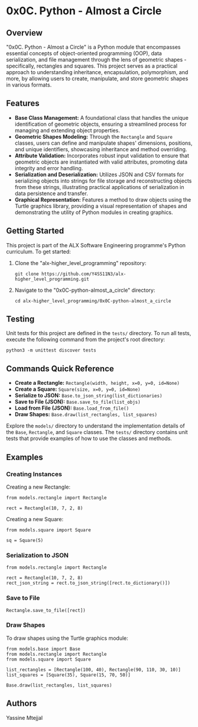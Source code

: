 # 0x0C. Python - Almost a Circle

## Overview
"0x0C. Python - Almost a Circle" is a Python module that encompasses essential concepts of object-oriented programming (OOP), data serialization, and file management through the lens of geometric shapes - specifically, rectangles and squares. This project serves as a practical approach to understanding inheritance, encapsulation, polymorphism, and more, by allowing users to create, manipulate, and store geometric shapes in various formats.

## Features
- **Base Class Management:** A foundational class that handles the unique identification of geometric objects, ensuring a streamlined process for managing and extending object properties.
- **Geometric Shapes Modeling:** Through the `Rectangle` and `Square` classes, users can define and manipulate shapes' dimensions, positions, and unique identifiers, showcasing inheritance and method overriding.
- **Attribute Validation:** Incorporates robust input validation to ensure that geometric objects are instantiated with valid attributes, promoting data integrity and error handling.
- **Serialization and Deserialization:** Utilizes JSON and CSV formats for serializing objects into strings for file storage and reconstructing objects from these strings, illustrating practical applications of serialization in data persistence and transfer.
- **Graphical Representation:** Features a method to draw objects using the Turtle graphics library, providing a visual representation of shapes and demonstrating the utility of Python modules in creating graphics.

## Getting Started
This project is part of the ALX Software Engineering programme's Python curriculum. To get started:
1. Clone the "alx-higher_level_programming" repository:
   ```
   git clone https://github.com/Y4SS11N3/alx-higher_level_programming.git
   ```
2. Navigate to the "0x0C-python-almost_a_circle" directory:
   ```
   cd alx-higher_level_programming/0x0C-python-almost_a_circle
   ```

## Testing
Unit tests for this project are defined in the `tests/` directory. To run all tests, execute the following command from the project's root directory:
```
python3 -m unittest discover tests
```

## Commands Quick Reference
- **Create a Rectangle:** `Rectangle(width, height, x=0, y=0, id=None)`
- **Create a Square:** `Square(size, x=0, y=0, id=None)`
- **Serialize to JSON:** `Base.to_json_string(list_dictionaries)`
- **Save to File (JSON):** `Base.save_to_file(list_objs)`
- **Load from File (JSON):** `Base.load_from_file()`
- **Draw Shapes:** `Base.draw(list_rectangles, list_squares)`

Explore the `models/` directory to understand the implementation details of the `Base`, `Rectangle`, and `Square` classes. The `tests/` directory contains unit tests that provide examples of how to use the classes and methods.

## Examples

### Creating Instances

Creating a new Rectangle:

```
from models.rectangle import Rectangle

rect = Rectangle(10, 7, 2, 8)
```

Creating a new Square:

```
from models.square import Square

sq = Square(5)
```

### Serialization to JSON

```
from models.rectangle import Rectangle

rect = Rectangle(10, 7, 2, 8)
rect_json_string = rect.to_json_string([rect.to_dictionary()])
```

### Save to File

```
Rectangle.save_to_file([rect])
```

### Draw Shapes

To draw shapes using the Turtle graphics module:

```
from models.base import Base
from models.rectangle import Rectangle
from models.square import Square

list_rectangles = [Rectangle(100, 40), Rectangle(90, 110, 30, 10)]
list_squares = [Square(35), Square(15, 70, 50)]

Base.draw(list_rectangles, list_squares)
```

## Authors
Yassine Mtejjal

